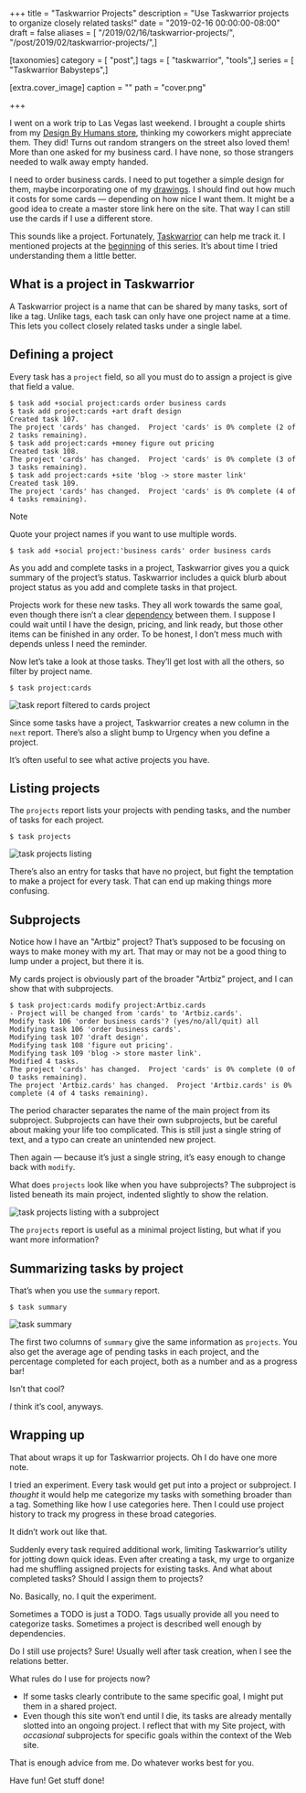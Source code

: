+++
title = "Taskwarrior Projects"
description = "Use Taskwarrior projects to organize closely related tasks!"
date = "2019-02-16 00:00:00-08:00"
draft = false
aliases = [ "/2019/02/16/taskwarrior-projects/", "/post/2019/02/taskwarrior-projects/",]

[taxonomies]
category = [ "post",]
tags = [ "taskwarrior", "tools",]
series = [ "Taskwarrior Babysteps",]

[extra.cover_image]
caption = ""
path = "cover.png"

+++

I went on a work trip to Las Vegas last weekend. I brought a couple
shirts from my [Design By Humans
store](https://www.designbyhumans.com/shop/randomgeek/), thinking my
coworkers might appreciate them. They did\! Turns out random strangers
on the street also loved them\! More than one asked for my business
card. I have none, so those strangers needed to walk away empty handed.

I need to order business cards. I need to put together a simple design
for them, maybe incorporating one of my [drawings](/tags/drawing). I
should find out how much it costs for some cards — depending on how nice
I want them. It might be a good idea to create a master store link here
on the site. That way I can still use the cards if I use a different
store.

This sounds like a project. Fortunately,
[Taskwarrior](https://taskwarrior.org) can help me track it. I mentioned
projects at the [beginning](/post/2017/12/taskwarrior/) of this series.
It’s about time I tried understanding them a little better.

## What is a project in Taskwarrior

A Taskwarrior project is a name that can be shared by many tasks, sort
of like a tag. Unlike tags, each task can only have one project name at
a time. This lets you collect closely related tasks under a single
label.

## Defining a project

Every task has a `project` field, so all you must do to assign a project
is give that field a value.

    $ task add +social project:cards order business cards
    $ task add project:cards +art draft design
    Created task 107.
    The project 'cards' has changed.  Project 'cards' is 0% complete (2 of 2 tasks remaining).
    $ task add project:cards +money figure out pricing
    Created task 108.
    The project 'cards' has changed.  Project 'cards' is 0% complete (3 of 3 tasks remaining).
    $ task add project:cards +site 'blog -> store master link'
    Created task 109.
    The project 'cards' has changed.  Project 'cards' is 0% complete (4 of 4 tasks remaining).

<aside class="admonition note">
<p class="admonition-title">Note</p>

Quote your project names if you want to use multiple words.

    $ task add +social project:'business cards' order business cards

</aside>

As you add and complete tasks in a project, Taskwarrior gives you a
quick summary of the project’s status. Taskwarrior includes a quick
blurb about project status as you add and complete tasks in that
project.

Projects work for these new tasks. They all work towards the same goal,
even though there isn’t a clear
[dependency](/post/2018/02/setting-task-dependencies-in-taskwarrior/)
between them. I suppose I could wait until I have the design, pricing,
and link ready, but those other items can be finished in any order. To
be honest, I don’t mess much with depends unless I need the reminder.

Now let’s take a look at those tasks. They’ll get lost with all the
others, so filter by project name.

    $ task project:cards

![task report filtered to cards project](task-project-cards.png)

Since some tasks have a project, Taskwarrior creates a new column in the
`next` report. There’s also a slight bump to Urgency when you define a
project.

It’s often useful to see what active projects you have.

## Listing projects

The `projects` report lists your projects with pending tasks, and the
number of tasks for each project.

    $ task projects

![task projects listing](task-projects.png)

There’s also an entry for tasks that have no project, but fight the
temptation to make a project for every task. That can end up making
things more confusing.

## Subprojects

Notice how I have an "Artbiz" project? That’s supposed to be focusing on
ways to make money with my art. That may or may not be a good thing to
lump under a project, but there it is.

My cards project is obviously part of the broader "Artbiz" project, and
I can show that with subprojects.

    $ task project:cards modify project:Artbiz.cards
    - Project will be changed from 'cards' to 'Artbiz.cards'.
    Modify task 106 'order business cards'? (yes/no/all/quit) all
    Modifying task 106 'order business cards'.
    Modifying task 107 'draft design'.
    Modifying task 108 'figure out pricing'.
    Modifying task 109 'blog -> store master link'.
    Modified 4 tasks.
    The project 'cards' has changed.  Project 'cards' is 0% complete (0 of 0 tasks remaining).
    The project 'Artbiz.cards' has changed.  Project 'Artbiz.cards' is 0% complete (4 of 4 tasks remaining).

The period character separates the name of the main project from its
subproject. Subprojects can have their own subprojects, but be careful
about making your life too complicated. This is still just a single
string of text, and a typo can create an unintended new project.

Then again — because it’s just a single string, it’s easy enough to
change back with `modify`.

What does `projects` look like when you have subprojects? The subproject
is listed beneath its main project, indented slightly to show the
relation.

![task projects listing with a subproject](task-projects-with-subproject.png)

The `projects` report is useful as a minimal project listing, but what
if you want more information?

## Summarizing tasks by project

That’s when you use the `summary` report.

    $ task summary

![task summary](task-summary.png)

The first two columns of `summary` give the same information as
`projects`. You also get the average age of pending tasks in each
project, and the percentage completed for each project, both as a number
and as a progress bar\!

Isn’t that cool?

*I* think it’s cool, anyways.

## Wrapping up

That about wraps it up for Taskwarrior projects. Oh I do have one more
note.

I tried an experiment. Every task would get put into a project or
subproject. I *thought* it would help me categorize my tasks with
something broader than a tag. Something like how I use categories here.
Then I could use project history to track my progress in these broad
categories.

It didn’t work out like that.

Suddenly every task required additional work, limiting Taskwarrior’s
utility for jotting down quick ideas. Even after creating a task, my
urge to organize had me shuffling assigned projects for existing tasks.
And what about completed tasks? Should I assign them to projects?

No. Basically, no. I quit the experiment.

Sometimes a TODO is just a TODO. Tags usually provide all you need to
categorize tasks. Sometimes a project is described well enough by
dependencies.

Do I still use projects? Sure\! Usually well after task creation, when I
see the relations better.

What rules do I use for projects now?

- If some tasks clearly contribute to the same specific goal, I might
  put them in a shared project.
- Even though this site won’t end until I die, its tasks are already
  mentally slotted into an ongoing project. I reflect that with my
  Site project, with *occasional* subprojects for specific goals
  within the context of the Web site.

That is enough advice from me. Do whatever works best for you.

Have fun! Get stuff done!